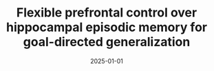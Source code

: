---
title: "Flexible prefrontal control over hippocampal episodic memory for goal-directed generalization"
collection: publications
permalink: /publication/Flexibleprefrontalco
date: 2025-01-01
venue: 'arXiv preprint arXiv:2503.02303'
paperurl: 'https://arxiv.org/pdf/2503.02303'
link: 'https://arxiv.org/abs/2503.02303'
---